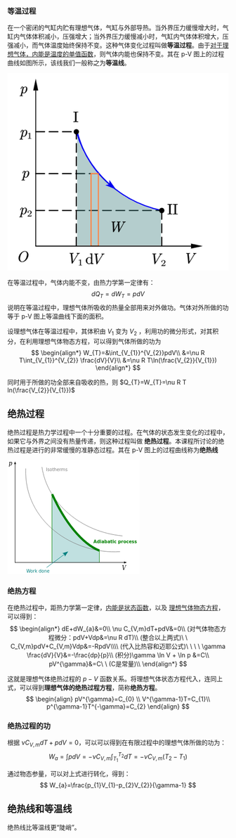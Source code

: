 ### 等温过程

在一个密闭的气缸内贮有理想气体，气缸与外部导热。当外界压力缓慢增大时，气缸内气体体积减小，压强增大；当外界压力缓慢减小时，气缸内气体体积增大，压强减小，而气体温度始终保持不变。这种气体变化过程叫做**等温过程**。由于[对于理想气体，内能是温度的单值函数](热力学第一定律和内能.md#内能是状态函数)，则气体内能也保持不变。其在 p-V 图上的过程曲线如图所示，该线我们一般称之为**等温线**。

![200](Resource/e66cd3855ef7df116d5a36548a3845e5.png)

在等温过程中，气体内能不变，由热力学第一定律有：
$$
dQ_{T}=dW_{T}=pdV
$$
说明在等温过程中，理想气体所吸收的热量全部用来对外做功。气体对外所做的功等于 p-V 图上等温曲线下面的面积。

设理想气体在等温过程中，其体积由 $V_{1}$ 变为 $V_{2}$ ，利用功的微分形式，对其积分，在利用理想气体物态方程，可以得到气体所做的功为
$$
\begin{align*}
W_{T}=&\int_{V_{1}}^{V_{2}}pdV\\
&=\nu R T\int_{V_{1}}^{V_{2}} \frac{dV}{V}\\
&=\nu R T\ln(\frac{V_{2}}{V_{1}})
\end{align*}
$$

同时用于所做的功全部来自吸收的热，则 $Q_{T}=W_{T}=\nu R T ln(\frac{V_{2}}{V_{1}})$

## 绝热过程

绝热过程是热力学过程中一个十分重要的过程。在气体的状态发生变化的过程中，如果它与外界之间没有热量传递，则这种过程叫做 **绝热过程**。本课程所讨论的绝热过程是进行的非常缓慢的准静态过程。其在 p-V 图上的过程曲线称为**绝热线**

![200](Resource/5bf76abbc2e4627a14e7c3a771d681a0.png)

### 绝热方程

在绝热过程中，距热力学第一定律，[内能是状态函数](热力学第一定律和内能.md#内能是状态函数)，以及 [理想气体物态方程](基本描述.md#理想气体物态方程)，可以得到：
$$
\begin{align*}
dE+dW_{a}&=0\\
\nu C_{V,m}dT+pdV&=0\\
(对气体物态方程微分：pdV+Vdp&=\nu R dT)\\
(整合以上两式)\ \ C_{V,m}pdV+C_{V,m}Vdp&=-RpdV\\\\
(代入比热容和迈耶公式)\ \ \ \  \gamma \frac{dV}{V}&=-\frac{dp}{p}\\
(积分)\gamma \ln V + \ln p &=C\\
pV^{\gamma}&=C\ \ (C是常量)\\
\end{align*}
$$

这就是理想气体绝热过程的 $p-V$ 函数关系。将理想气体状态方程代入，连同上式，可以得到**理想气体的绝热过程方程**，简称**绝热方程**。
$$
\begin{align}
pV^{\gamma}=C_{0} \\
V^{\gamma-1}T=C_{1}\\
p^{\gamma-1}T^{-\gamma}=C_{2}
\end{align}
$$

### 绝热过程的功

根据 $\nu C_{V,m}dT+pdV=0$，可以可以得到在有限过程中的理想气体所做的功为：
$$
W_{a}=\int pdV=-\nu C_{V,m}\int_{T_{1}}^{T_{2}}dT=-\nu C_{V,m}(T_{2}-T_{1})
$$

通过物态参量，可以对上式进行转化，得到：
$$
W_{a}=\frac{p_{1}V_{1}-p_{2}V_{2}}{\gamma-1}
$$

## 绝热线和等温线

绝热线比等温线更“陡峭”。
